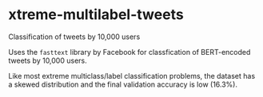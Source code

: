 # xtreme-multilabel-tweets
Classification of tweets by 10,000 users

Uses the `fasttext` library by Facebook for classfication of BERT-encoded tweets by 10,000 users.

Like most extreme multiclass/label classification problems, the dataset has a skewed distribution and the final validation accuracy is low (16.3%).
